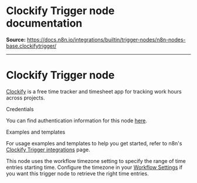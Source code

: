 # Clockify Trigger node documentation

**Source:** https://docs.n8n.io/integrations/builtin/trigger-nodes/n8n-nodes-base.clockifytrigger/

---

# Clockify Trigger node

[Clockify](https://clockify.me/) is a free time tracker and timesheet app for tracking work hours across projects.

Credentials

You can find authentication information for this node [here](../../credentials/clockify/).

Examples and templates

For usage examples and templates to help you get started, refer to n8n's [Clockify Trigger integrations](https://n8n.io/integrations/clockify-trigger/) page.

This node uses the workflow timezone setting to specify the range of time entries starting time. Configure the timezone in your [Workflow Settings](../../../../workflows/settings/) if you want this trigger node to retrieve the right time entries.

